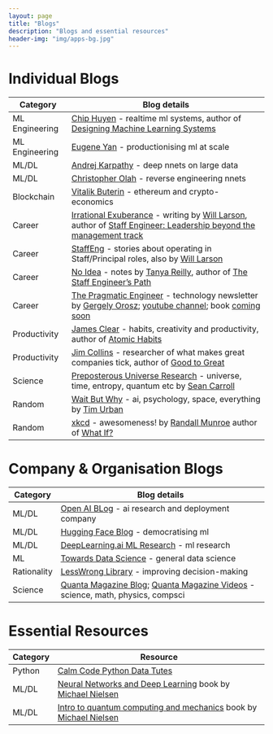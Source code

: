```yaml
---
layout: page
title: "Blogs"
description: "Blogs and essential resources"
header-img: "img/apps-bg.jpg"
---
```


<style>
    a { text-decoration: underline; }
</style>
<!-- []()<br />[]() -->

<a name="individual-blogs"></a>
# Individual Blogs

| Category       | Blog details                                                                                                                                                                                                                                                              |
|----------------|---------------------------------------------------------------------------------------------------------------------------------------------------------------------------------------------------------------------------------------------------------------------------|
| ML Engineering | [Chip Huyen](https://huyenchip.com/blog/) - realtime ml systems, author of [Designing Machine Learning Systems](https://amzn.to/3XO4Cuk)                                                                                                                                  |
| ML Engineering | [Eugene Yan](https://eugeneyan.com/writing/) - productionising ml at scale                                                                                                                                                                                                |
| ML/DL          | [Andrej Karpathy](http://karpathy.github.io/) - deep nnets on large data                                                                                                                                                                                                  |
| ML/DL          | [Christopher Olah](http://colah.github.io/) - reverse engineering nnets                                                                                                                                                                                                   |
| Blockchain     | [Vitalik Buterin](https://vitalik.ca/) - ethereum and crypto-economics                                                                                                                                                                                                    |
| Career         | [Irrational Exuberance](https://lethain.com/) - writing by [Will Larson](https://twitter.com/lethain), author of [Staff Engineer: Leadership beyond the management track](https://amzn.to/3Wt878H)                                                                        |
| Career         | [StaffEng](https://staffeng.com/) - stories about operating in Staff/Principal roles, also by [Will Larson](https://twitter.com/lethain)                                                                                                                                  |
| Career         | [No Idea](https://noidea.dog/) - notes by [Tanya Reilly](https://twitter.com/whereistanya), author of [The Staff Engineer’s Path](https://amzn.to/3wkbx2F)                                                                                                                |
| Career         | [The Pragmatic Engineer](https://newsletter.pragmaticengineer.com/) - technology newsletter by [Gergely Orosz](https://blog.pragmaticengineer.com/about/); [youtube channel](https://www.youtube.com/c/mrgergelyorosz); book [coming soon](https://www.engguidebook.com/) |
| Productivity   | [James Clear](https://jamesclear.com/articles) - habits, creativity and productivity, author of [Atomic Habits](https://amzn.to/3D7wRMH)                                                                                                                                  |
| Productivity   | [Jim Collins](https://www.jimcollins.com/article_topics/articles.html) - researcher of what makes great companies tick, author of [Good to Great](https://amzn.to/3XXzLvq)                                                                                                |
| Science        | [Preposterous Universe Research](https://www.preposterousuniverse.com/research/annotated-publications/) - universe, time, entropy, quantum etc by [Sean Carroll](https://www.preposterousuniverse.com/about/)                                                             |
| Random         | [Wait But Why](https://waitbutwhy.com/archive) - ai, psychology, space, everything by [Tim Urban](https://twitter.com/waitbutwhy)                                                                                                                                         |
| Random         | [xkcd](https://xkcd.com/) - awesomeness! by [Randall Munroe](https://twitter.com/xkcd) author of [What If?](https://amzn.to/3HiHC1k)                                                                                                                                      |


<a name="company-blogs"></a>
# Company & Organisation Blogs

| Category       | Blog details                                                                                                                                                                                                    |
|----------------|-----------------------------------------------------------------------------------------------------------------------------------------------------------------------------------------------------------------|
| ML/DL          | [Open AI BLog](https://openai.com/blog/) - ai research and deployment company                                                                                                                                   |
| ML/DL          | [Hugging Face Blog](https://huggingface.co/blog) - democratising ml                                                                                                                                             |
| ML/DL          | [DeepLearning.ai ML Research](https://read.deeplearning.ai/the-batch/tag/research/) - ml research                                                                                                               |
| ML             | [Towards Data Science](https://towardsdatascience.com/tagged/deep-dives) - general data science                                                                                                                 |
| Rationality    | [LessWrong Library](https://www.lesswrong.com/library) - improving decision-making                                                                                                                              |
| Science        | [Quanta Magazine Blog](https://www.quantamagazine.org/abstractions/); [Quanta Magazine Videos](https://www.youtube.com/c/QuantaScienceChannel/videos?view=0&sort=p&flow=grid) - science, math, physics, compsci |


<a name="resources"></a>
# Essential Resources

| Category | Resource                                                                                                                              |
|----------|---------------------------------------------------------------------------------------------------------------------------------------|
| Python   | [Calm Code Python Data Tutes](https://calmcode.io/#science)                                                                           |
| ML/DL    | [Neural Networks and Deep Learning](http://neuralnetworksanddeeplearning.com/) book by [Michael Nielsen](https://michaelnielsen.org/) |
| ML/DL    | [Intro to quantum computing and mechanics](https://quantum.country/) book by [Michael Nielsen](https://michaelnielsen.org/)           |
